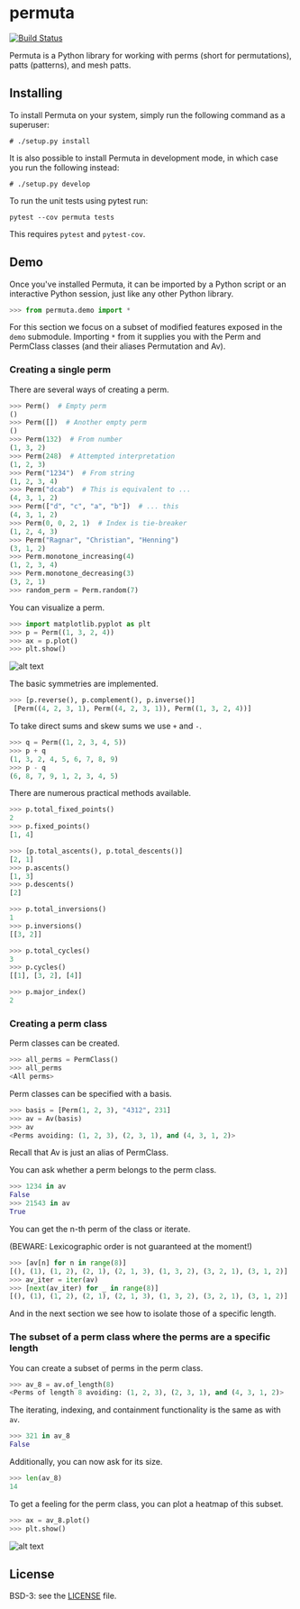 # permuta

[![Build Status](https://travis-ci.org/PermutaTriangle/Permuta.svg?branch=master)](https://travis-ci.org/PermutaTriangle/Permuta)

Permuta is a Python library for working with perms (short for permutations),
patts (patterns), and mesh patts.

## Installing

To install Permuta on your system, simply run the following command as a superuser:

```
# ./setup.py install
```

It is also possible to install Permuta in development mode, in which case you
run the following instead:

```
# ./setup.py develop
```

To run the unit tests using pytest run:

```
pytest --cov permuta tests
```

This requires `pytest` and `pytest-cov`.

## Demo

Once you've installed Permuta, it can be imported by a Python script or an
interactive Python session, just like any other Python library.

```python
>>> from permuta.demo import *
```

For this section we focus on a subset of modified features exposed in the `demo`
submodule. Importing `*` from it supplies you with the Perm and PermClass
classes (and their aliases Permutation and Av).

### Creating a single perm

There are several ways of creating a perm.

```python
>>> Perm()  # Empty perm
()
>>> Perm([])  # Another empty perm
()
>>> Perm(132)  # From number
(1, 3, 2)
>>> Perm(248)  # Attempted interpretation
(1, 2, 3)
>>> Perm("1234")  # From string
(1, 2, 3, 4)
>>> Perm("dcab")  # This is equivalent to ...
(4, 3, 1, 2)
>>> Perm(["d", "c", "a", "b"])  # ... this
(4, 3, 1, 2)
>>> Perm(0, 0, 2, 1)  # Index is tie-breaker
(1, 2, 4, 3)
>>> Perm("Ragnar", "Christian", "Henning")
(3, 1, 2)
>>> Perm.monotone_increasing(4)
(1, 2, 3, 4)
>>> Perm.monotone_decreasing(3)
(3, 2, 1)
>>> random_perm = Perm.random(7)
```

You can visualize a perm.

```python
>>> import matplotlib.pyplot as plt
>>> p = Perm((1, 3, 2, 4))
>>> ax = p.plot()
>>> plt.show()
```

![alt text](https://github.com/PermutaTriangle/Permuta/img/american-mink.jpg "Plot of a perm")

The basic symmetries are implemented.

```python
>>> [p.reverse(), p.complement(), p.inverse()]
 [Perm((4, 2, 3, 1), Perm((4, 2, 3, 1)), Perm((1, 3, 2, 4))]
```

To take direct sums and skew sums we use `+` and `-`.

```python
>>> q = Perm((1, 2, 3, 4, 5))
>>> p + q
(1, 3, 2, 4, 5, 6, 7, 8, 9)
>>> p - q
(6, 8, 7, 9, 1, 2, 3, 4, 5)
```

There are numerous practical methods available.

```python
>>> p.total_fixed_points()
2
>>> p.fixed_points()
[1, 4]
```

```python
>>> [p.total_ascents(), p.total_descents()]
[2, 1]
>>> p.ascents()
[1, 3]
>>> p.descents()
[2]
```

```python
>>> p.total_inversions()
1
>>> p.inversions()
[[3, 2]]
```

```python
>>> p.total_cycles()
3
>>> p.cycles()
[[1], [3, 2], [4]]
```

```python
>>> p.major_index()
2
```

### Creating a perm class

Perm classes can be created.

```python
>>> all_perms = PermClass()
>>> all_perms
<All perms>
```

Perm classes can be specified with a basis.

```python
>>> basis = [Perm(1, 2, 3), "4312", 231]
>>> av = Av(basis)
>>> av
<Perms avoiding: (1, 2, 3), (2, 3, 1), and (4, 3, 1, 2)>
```

Recall that Av is just an alias of PermClass.

You can ask whether a perm belongs to the perm class.

```python
>>> 1234 in av
False
>>> 21543 in av
True
```

You can get the n-th perm of the class or iterate.

(BEWARE: Lexicographic order is not guaranteed at the moment!)

```python
>>> [av[n] for n in range(8)]
[(), (1), (1, 2), (2, 1), (2, 1, 3), (1, 3, 2), (3, 2, 1), (3, 1, 2)]
>>> av_iter = iter(av)
>>> [next(av_iter) for _ in range(8)]
[(), (1), (1, 2), (2, 1), (2, 1, 3), (1, 3, 2), (3, 2, 1), (3, 1, 2)]
```

And in the next section we see how to isolate those of a specific length.

### The subset of a perm class where the perms are a specific length

You can create a subset of perms in the perm class.

```python
>>> av_8 = av.of_length(8)
<Perms of length 8 avoiding: (1, 2, 3), (2, 3, 1), and (4, 3, 1, 2)>
```

The iterating, indexing, and containment functionality is the same as with `av`.

```python
>>> 321 in av_8
False
```

Additionally, you can now ask for its size.

```python
>>> len(av_8)
14
```

To get a feeling for the perm class, you can plot a heatmap of this subset.

```python
>>> ax = av_8.plot()
>>> plt.show()
```

![alt text](https://github.com/PermutaTriangle/Permuta/img/american-mink.jpg "Plot of a permutation")

## License
BSD-3: see the [LICENSE](https://github.com/PermutaTriangle/Permuta/blob/master/LICENSE) file.
